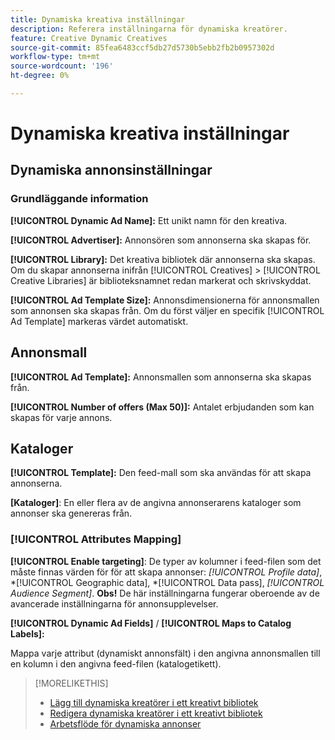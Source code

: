 ```yaml
---
title: Dynamiska kreativa inställningar
description: Referera inställningarna för dynamiska kreatörer.
feature: Creative Dynamic Creatives
source-git-commit: 85fea6483ccf5db27d5730b5ebb2fb2b0957302d
workflow-type: tm+mt
source-wordcount: '196'
ht-degree: 0%

---
```


# Dynamiska kreativa inställningar

<!-- add a description -->

<!-- This looks the same for me for either HTML5 type as of 9/24:

## Dynamic ad settings for static HTML5 ads {#dynamic-ad-settings-static-html5}

### Basic Details

**[!UICONTROL Advertiser]:** The advertiser for which to create the ads.

**[!UICONTROL Library]:** The creative library in which to create the ads.

**[!UICONTROL Dynamic Ad Name]:** A unique name for the creative.

**[!UICONTROL Ad Template Size]:** The ad dimensions for the ad template from which to create the ad. If you first select a specific [!UICONTROL Ad Template], then this value is automatically selected.

**[!UICONTROL Ad Template Type]:** The type of ad template from which to create the ad: *[!UICONTROL Static HTML5]* or *[!UICONTROL Dynamic HTML5]*.  If you first select a specific [!UICONTROL Ad Template], then this value is automatically selected.

**[!UICONTROL Ad Template]:** The ad template from which to create the ad.

**[!UICONTROL clickURL]:** A valid landing page URL to which users are redirected when they click the ad.

### [!UICONTROL Attributes Details]

-->

## Dynamiska annonsinställningar<!-- for dynamic HTML5 ads {#dynamic-ad-settings-dynamic-html5}-->

<!-- add a description -->

### Grundläggande information

**[!UICONTROL Dynamic Ad Name]:** Ett unikt namn för den kreativa.

**[!UICONTROL Advertiser]:** Annonsören som annonserna ska skapas för.

**[!UICONTROL Library]:** Det kreativa bibliotek där annonserna ska skapas. Om du skapar annonserna inifrån [!UICONTROL Creatives] > [!UICONTROL Creative Libraries] är biblioteksnamnet redan markerat och skrivskyddat.

**[!UICONTROL Ad Template Size]:** Annonsdimensionerna för annonsmallen som annonsen ska skapas från. Om du först väljer en specifik [!UICONTROL Ad Template] markeras värdet automatiskt.

## Annonsmall

**[!UICONTROL Ad Template]:** Annonsmallen som annonserna ska skapas från.<!-- also an option to upload your own ad template. Need to add the specs for that -->

**[!UICONTROL Number of offers (Max 50)]:** Antalet erbjudanden som kan skapas för varje annons.<!-- Clarify this: is this the frequency cap (max number of times an ad may be served)? -->

## Kataloger

**[!UICONTROL Template]:** Den feed-mall som ska användas för att skapa annonserna.<!-- also an option to upload your own feed template.  Need to add the specs for that -->

**\[Kataloger\]**: En eller flera av de angivna annonserarens kataloger som annonser ska genereras från.<!-- also an option to upload your own catalog (Can't find the Catalog you need? Download a template, create your own, and upload it from your device.). Nneed to add the specs for that -->

### [!UICONTROL Attributes Mapping]

**[!UICONTROL Enable targeting]**: De typer av kolumner i feed-filen som det måste finnas värden för för att skapa annonser: *[!UICONTROL Profile data]*, *[!UICONTROL Geographic data], *[!UICONTROL Data pass], *[!UICONTROL Audience Segment]*.  **Obs!** De här inställningarna fungerar oberoende av de avancerade inställningarna för annonsupplevelser.<!-- Clarify what qualifies for each, and explain more -->

**[!UICONTROL Dynamic Ad Fields]** / **[!UICONTROL Maps to Catalog Labels]:**

Mappa varje attribut (dynamiskt annonsfält) i den angivna annonsmallen till en kolumn i den angivna feed-filen (katalogetikett).

>[!MORELIKETHIS]
>
>* [Lägg till dynamiska kreatörer i ett kreativt bibliotek](creative-add-dynamic.md)
>* [Redigera dynamiska kreatörer i ett kreativt bibliotek](creative-edit-dynamic.md)
>* [Arbetsflöde för dynamiska annonser](/help/creative/introduction/workflow-dynamic-ads.md)
